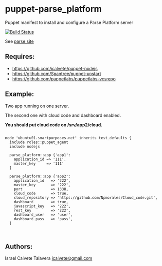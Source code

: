 # puppet-parse_platform

Puppet manifest to install and configure a Parse Platform server

[![Build Status](https://secure.travis-ci.org/icalvete/puppet-parse_platform.png)](http://travis-ci.org/icalvete/puppet-parse_platform)

See [parse site](https://parse.com/)

## Requires:

* https://github.com/icalvete/puppet-nodejs
* https://github.com/Spantree/puppet-upstart
* https://github.com/puppetlabs/puppetlabs-vcsrepo

## Example:

Two app running on one server. 

The second one with cloud code and dashboard enabled. 

**You should put cloud code on /srv/app2/cloud.**

```puppet

node 'ubuntu01.smartpurposes.net' inherits test_defaults {
  include roles::puppet_agent
  include nodejs

  parse_platform::app {'app1':
    application_id => '111',
    master_key     => '111'
  }

  parse_platform::app {'app2':
    application_id   => '222',
    master_key       => '222',
    port             => 1338,
    cloud_code       => true,
    cloud_repository => 'https://github.com/Npmorales/Cloud_code.git',
    dashboard        => true,
    javascript_key   => '222',
    rest_key         => '222',
    dashboard_user   => 'user',
    dashboard_pass   => 'pass',
  }

	        
```

## Authors:

Israel Calvete Talavera <icalvete@gmail.com>
